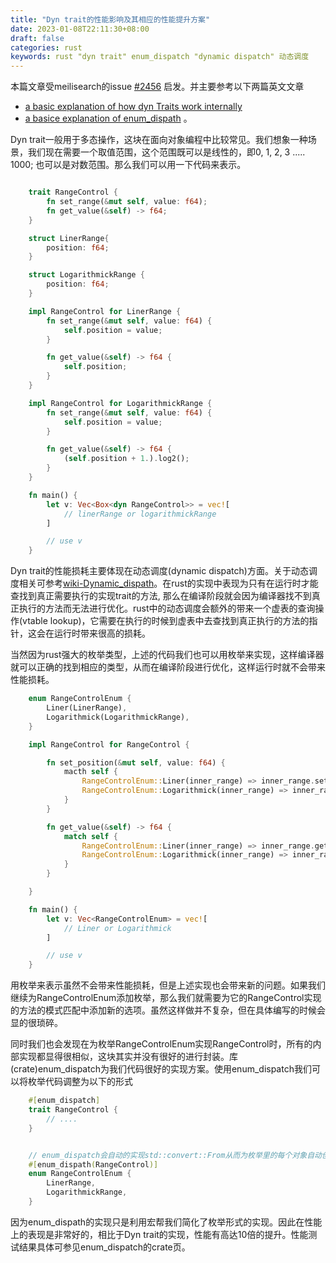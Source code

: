 ```yaml
---
title: "Dyn trait的性能影响及其相应的性能提升方案"
date: 2023-01-08T22:11:30+08:00
draft: false
categories: rust
keywords: rust "dyn trait" enum_dispatch "dynamic dispatch" 动态调度
---
```

本篇文章受meilisearch的issue [#2456](https://github.com/meilisearch/meilisearch/issues/2456) 启发。并主要参考以下两篇英文文章 
 + [a basic explanation of how dyn Traits work internally ](https://doc.rust-lang.org/std/keyword.dyn.html)
 + [a basice explanation of enum_dispath](https://docs.rs/enum_dispatch/latest/enum_dispatch) 。

Dyn trait一般用于多态操作，这块在面向对象编程中比较常见。我们想象一种场景，我们现在需要一个取值范围，这个范围既可以是线性的，即0, 1, 2, 3 ..... 1000; 也可以是对数范围。那么我们可以用一下代码来表示。

``` rust

    trait RangeControl {
        fn set_range(&mut self, value: f64);
        fn get_value(&self) -> f64;
    }

    struct LinerRange{
        position: f64;
    }

    struct LogarithmickRange {
        position: f64;
    }

    impl RangeControl for LinerRange {
        fn set_range(&mut self, value: f64) {
            self.position = value;
        }

        fn get_value(&self) -> f64 {
            self.position;
        }
    }

    impl RangeControl for LogarithmickRange {
        fn set_range(&mut self, value: f64) {
            self.position = value;
        }

        fn get_value(&self) -> f64 {
            (self.position + 1.).log2();
        }
    }

    fn main() {
        let v: Vec<Box<dyn RangeControl>> = vec![
            // linerRange or logarithmickRange
        ]

        // use v
    }

```

Dyn trait的性能损耗主要体现在动态调度(dynamic dispatch)方面。关于动态调度相关可参考[wiki-Dynamic_dispath](https://en.wikipedia.org/wiki/Dynamic_dispatch)。在rust的实现中表现为只有在运行时才能查找到真正需要执行的实现trait的方法, 那么在编译阶段就会因为编译器找不到真正执行的方法而无法进行优化。rust中的动态调度会额外的带来一个虚表的查询操作(vtable lookup)，它需要在执行的时候到虚表中去查找到真正执行的方法的指针，这会在运行时带来很高的损耗。

当然因为rust强大的枚举类型，上述的代码我们也可以用枚举来实现，这样编译器就可以正确的找到相应的类型，从而在编译阶段进行优化，这样运行时就不会带来性能损耗。

``` rust 
    enum RangeControlEnum {
        Liner(LinerRange),
        Logarithmick(LogarithmickRange),
    }

    impl RangeControl for RangeControl {

        fn set_position(&mut self, value: f64) {
            macth self {
                RangeControlEnum::Liner(inner_range) => inner_range.set_position(value),
                RangeControlEnum::Logarithmick(inner_range) => inner_range.set_position(value),
            }
        }

        fn get_value(&self) -> f64 {
            match self {
                RangeControlEnum::Liner(inner_range) => inner_range.get_value(),
                RangeControlEnum::Logarithmick(inner_range) => inner_range.get_value(),
            }
        }

    }

    fn main() {
        let v: Vec<RangeControlEnum> = vec![
            // Liner or Logarithmick
        ]

        // use v
    }
```

用枚举来表示虽然不会带来性能损耗，但是上述实现也会带来新的问题。如果我们继续为RangeControlEnum添加枚举，那么我们就需要为它的RangeControl实现的方法的模式匹配中添加新的选项。虽然这样做并不复杂，但在具体编写的时候会显的很琐碎。

同时我们也会发现在为枚举RangeControlEnum实现RangeControl时，所有的内部实现都显得很相似，这块其实并没有很好的进行封装。库(crate)enum_dispatch为我们代码很好的实现方案。使用enum_dispatch我们可以将枚举代码调整为以下的形式

``` rust
    #[enum_dispatch]
    trait RangeControl {
        // ....
    }


    // enum_dispatch会自动的实现std::convert::From从而为枚举里的每个对象自动创建名字，因此不需要我们手工添加名字
    #[enum_dispath(RangeControl)]
    enum RangeControlEnum {
        LinerRange,
        LogarithmickRange,
    }

```

因为enum_dispath的实现只是利用宏帮我们简化了枚举形式的实现。因此在性能上的表现是非常好的，相比于Dyn trait的实现，性能有高达10倍的提升。性能测试结果具体可参见enum_dispatch的crate页。

